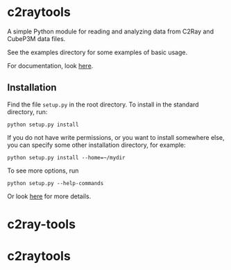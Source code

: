 c2raytools
==========

A simple Python module for reading and analyzing data from C2Ray and CubeP3M data files.

See the examples directory for some examples of basic usage.

For documentation, look [here](http://ttt.astro.su.se/~hjens/c2raytools/).

Installation
-------------
Find the file `setup.py` in the root directory. To install in the standard directory, run:
```
python setup.py install
```
If you do not have write permissions, or you want to install somewhere else, you can specify some other installation directory, for example:
```
python setup.py install --home=~/mydir
```
To see more options, run
```
python setup.py --help-commands
```
Or look [here](http://docs.python.org/2/install/) for more details.
# c2ray-tools
# c2raytools
